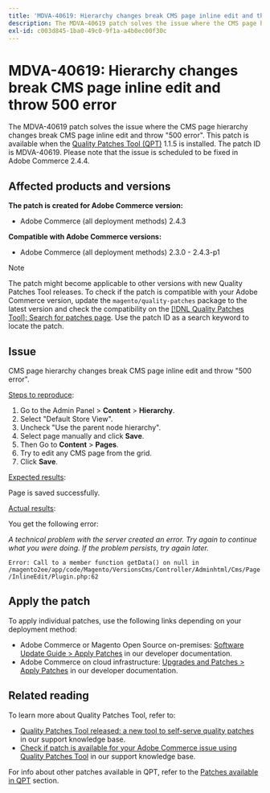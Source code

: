 ```yaml
---
title: 'MDVA-40619: Hierarchy changes break CMS page inline edit and throw 500 error'
description: The MDVA-40619 patch solves the issue where the CMS page hierarchy changes break CMS page inline edit and throw "500 error". This patch is available when the [Quality Patches Tool (QPT)](/help/announcements/adobe-commerce-announcements/magento-quality-patches-released-new-tool-to-self-serve-quality-patches.md) 1.1.5 is installed. The patch ID is MDVA-40619. Please note that the issue is scheduled to be fixed in Adobe Commerce 2.4.4.
exl-id: c003d845-1ba0-49c0-9f1a-a4b0ec00f30c
---
```

# MDVA-40619: Hierarchy changes break CMS page inline edit and throw 500 error

The MDVA-40619 patch solves the issue where the CMS page hierarchy changes break CMS page inline edit and throw "500 error". This patch is available when the [Quality Patches Tool (QPT)](/help/announcements/adobe-commerce-announcements/magento-quality-patches-released-new-tool-to-self-serve-quality-patches.md) 1.1.5 is installed. The patch ID is MDVA-40619. Please note that the issue is scheduled to be fixed in Adobe Commerce 2.4.4.

## Affected products and versions

**The patch is created for Adobe Commerce version:**

* Adobe Commerce (all deployment methods) 2.4.3

**Compatible with Adobe Commerce versions:**

* Adobe Commerce (all deployment methods) 2.3.0 - 2.4.3-p1

>[!NOTE]
>
>The patch might become applicable to other versions with new Quality Patches Tool releases. To check if the patch is compatible with your Adobe Commerce version, update the `magento/quality-patches` package to the latest version and check the compatibility on the [[!DNL Quality Patches Tool]: Search for patches page](https://devdocs.magento.com/quality-patches/tool.html#patch-grid). Use the patch ID as a search keyword to locate the patch.

## Issue

CMS page hierarchy changes break CMS page inline edit and throw "500 error".

<u>Steps to reproduce</u>:

1. Go to the Admin Panel > **Content** > **Hierarchy**.
1. Select "Default Store View".
1. Uncheck "Use the parent node hierarchy".
1. Select page manually and click **Save**.
1. Then Go to **Content** > **Pages**.
1. Try to edit any CMS page from the grid.
1. Click **Save**.

<u>Expected results</u>:

Page is saved successfully.

<u>Actual results</u>:

You get the following error:

*A technical problem with the server created an error. Try again to continue what you were doing. If the problem persists, try again later.*

`Error: Call to a member function getData() on null in /magento2ee/app/code/Magento/VersionsCms/Controller/Adminhtml/Cms/Page/InlineEdit/Plugin.php:62`

## Apply the patch

To apply individual patches, use the following links depending on your deployment method:

* Adobe Commerce or Magento Open Source on-premises: [Software Update Guide > Apply Patches](https://devdocs.magento.com/guides/v2.4/comp-mgr/patching/mqp.html) in our developer documentation.
* Adobe Commerce on cloud infrastructure: [Upgrades and Patches > Apply Patches](https://devdocs.magento.com/cloud/project/project-patch.html) in our developer documentation.

## Related reading

To learn more about Quality Patches Tool, refer to:

* [Quality Patches Tool released: a new tool to self-serve quality patches](/help/announcements/adobe-commerce-announcements/magento-quality-patches-released-new-tool-to-self-serve-quality-patches.md) in our support knowledge base.
* [Check if patch is available for your Adobe Commerce issue using Quality Patches Tool](/help/support-tools/patches-available-in-qpt-tool/check-patch-for-magento-issue-with-magento-quality-patches.md) in our support knowledge base.

For info about other patches available in QPT, refer to the [Patches available in QPT](https://support.magento.com/hc/en-us/sections/360010506631-Patches-available-in-MQP-tool-) section.
